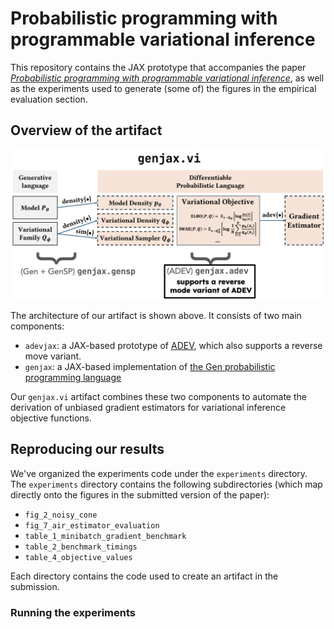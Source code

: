 # Probabilistic programming with programmable variational inference
This repository contains the JAX prototype that accompanies the paper [_Probabilistic programming with programmable variational inference_](./pldi24_programmable_vi_original_submit.pdf), as well as the experiments used to generate (some of) the figures in the empirical evaluation section.

## Overview of the artifact

![architecture](architecture.png)

The architecture of our artifact is shown above. It consists of two main components:

* `adevjax`: a JAX-based prototype of [ADEV](https://dl.acm.org/doi/abs/10.1145/3571198), which also supports a reverse move variant.
* `genjax`: a JAX-based implementation of [the Gen probabilistic programming language](https://dl.acm.org/doi/10.1145/3314221.3314642)

Our `genjax.vi` artifact combines these two components to automate the derivation of unbiased gradient estimators for variational inference objective functions.

## Reproducing our results

We've organized the experiments code under the `experiments` directory. The `experiments` directory contains the following subdirectories (which map directly onto the figures in the submitted version of the paper):

* `fig_2_noisy_cone`
* `fig_7_air_estimator_evaluation`
* `table_1_minibatch_gradient_benchmark`
* `table_2_benchmark_timings`
* `table_4_objective_values`

Each directory contains the code used to create an artifact in the submission.

### Running the experiments
